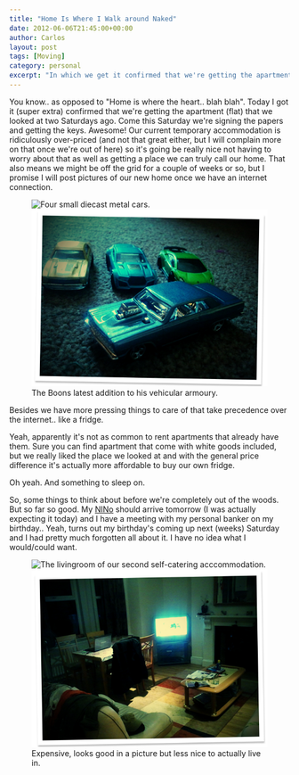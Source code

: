 ```yaml
---
title: "Home Is Where I Walk around Naked"
date: 2012-06-06T21:45:00+00:00
author: Carlos
layout: post
tags: [Moving]
category: personal
excerpt: "In which we get it confirmed that we're getting the apartment (flat) we wanted."
---
```

You know.. as opposed to "Home is where the heart.. blah blah". Today I got it (super extra) confirmed that we're getting the apartment (flat) that we looked at two Saturdays ago. Come this Saturday we're signing the papers and getting the keys. Awesome! Our current temporary accommodation is ridiculously over-priced (and not that great either, but I will complain more on that once we're out of here) so it's going be really nice not having to worry about that as well as getting a place we can truly call our home. That also means we might be off the grid for a couple of weeks or so, but I promise I will post pictures of our new home once we have an internet connection.

<figure>
    <img class="js-lazy-load" data-original="/assets/posts/2012/06/the-new-card.png" alt="Four small diecast metal cars.">
  <noscript>
    <img src="/assets/posts/2012/06/the-new-card.png" alt="Four small diecast metal cars.">
  </noscript>
  <figcaption>The Boons latest addition to his vehicular armoury.</figcaption>
</figure>

Besides we have more pressing things to care of that take precedence over the internet.. like a fridge.

Yeah, apparently it's not as common to rent apartments that already have them. Sure you can find apartment that come with white goods included, but we really liked the place we looked at and with the general price difference it's actually more affordable to buy our own fridge.

Oh yeah. And something to sleep on.

So, some things to think about before we're completely out of the woods. But so far so good. My [NINo](http://en.wikipedia.org/wiki/National_insurance_number) should arrive tomorrow (I was actually expecting it today) and I have a meeting with my personal banker on my birthday.. Yeah, turns out my birthday's coming up next (weeks) Saturday and I had pretty much forgotten all about it. I have no idea what I would/could want.

<figure>
    <img class="js-lazy-load" data-original="/assets/posts/2012/06/le-shithouse.png" alt="The livingroom of our second self-catering acccommodation.">
  <noscript>
    <img src="/assets/posts/2012/06/le-shithouse.png" alt="The livingroom of our second self-catering acccommodation.">
  </noscript>
  <figcaption>Expensive, looks good in a picture but less nice to actually live in.</figcaption>
</figure>